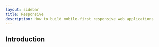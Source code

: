 ```yaml
---
layout: sidebar
title: Responsive
description: How to build mobile-first responsive web applications
---
```


## Introduction

